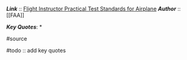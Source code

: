 ***Link***      :: [Flight Instructor Practical Test Standards for Airplane](https://www.faa.gov/training_testing/testing/test_standards/media/faa-s-8081-6d.pdf)
***Author*** :: [[FAA]]

***Key Quotes***:
* 

#source

#todo :: add key quotes